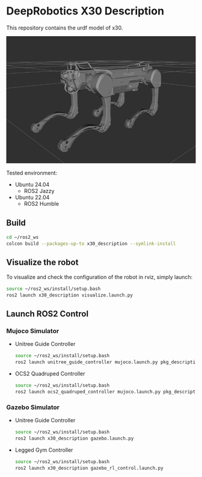 # DeepRobotics X30 Description
This repository contains the urdf model of x30.

![x30](../../../.images/x30.png)

Tested environment:
* Ubuntu 24.04
    * ROS2 Jazzy
* Ubuntu 22.04
    * ROS2 Humble

## Build
```bash
cd ~/ros2_ws
colcon build --packages-up-to x30_description --symlink-install
```

## Visualize the robot
To visualize and check the configuration of the robot in rviz, simply launch:
```bash
source ~/ros2_ws/install/setup.bash
ros2 launch x30_description visualize.launch.py
```

## Launch ROS2 Control
### Mujoco Simulator
* Unitree Guide Controller
  ```bash
  source ~/ros2_ws/install/setup.bash
  ros2 launch unitree_guide_controller mujoco.launch.py pkg_description:=x30_description
  ```
* OCS2 Quadruped Controller
  ```bash
  source ~/ros2_ws/install/setup.bash
  ros2 launch ocs2_quadruped_controller mujoco.launch.py pkg_description:=x30_description
  ```

### Gazebo Simulator
* Unitree Guide Controller
  ```bash
  source ~/ros2_ws/install/setup.bash
  ros2 launch x30_description gazebo.launch.py
  ```
* Legged Gym Controller
  ```bash
  source ~/ros2_ws/install/setup.bash
  ros2 launch x30_description gazebo_rl_control.launch.py
  ```
